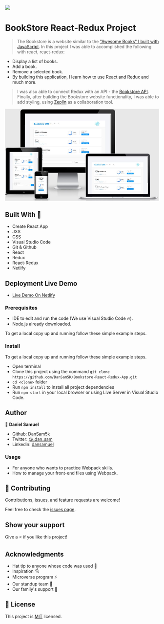 ![](https://img.shields.io/badge/Microverse-blueviolet)

# BookStore React-Redux Project

> The Bookstore is a website similar to the ["Awesome Books" I built with JavaScript](https://dansam5k.github.io/Awesome-Books/). In this project I was able to accomplished the following with react, react-redux:
- Display a list of books.
- Add a book.
- Remove a selected book.
- By building this application, I learn how to use React and Redux and much more.

> I was also able to connect Redux with an API - the [Bookstore API](https://www.notion.so/Bookstore-API-51ea269061f849118c65c0a53e88a739).
> Finally, after building the Bookstore website functionality, I was able to add styling, using [Zeplin](https://app.zeplin.io/login) as a collaboration tool.


![screenshot](./src/assets/images/screenshot.jpeg)
## Built With 🔨

- Create React App
- JXS
- CSS
- Visual Studio Code
- Git & Github
- React
- Redux
- React-Redux
- Netlify
## Deployment Live Demo

- [Live Demo On Netlify](https://suspicious-kepler-d8a245.netlify.app/BookList)
### Prerequisites

- IDE to edit and run the code (We use Visual Studio Code 🔥).
- [Node.js](https://nodejs.org/en/download/) already downloaded.

To get a local copy up and running follow these simple example steps.

### Install

To get a local copy up and running follow these simple example steps.
- Open terminal
- Clone this project using the command `git clone https://github.com/DanSam5K/Bookstore-React-Redux-App.git`
- `cd <clone>` folder
- Run `npm install` to install all project dependencies
- Run `npm start` in your local browser or using Live Server in Visual Studio Code.

## Author

👤 **Daniel Samuel**

- Github: [DanSam5k](https://github.com/DanSam5k)
- Twitter: [@_dan_sam](https://twitter.com/_dan_sam)
- Linkedin: [dansamuel](https://www.linkedin.com/in/dansamuel/)
### Usage

- For anyone who wants to practice Webpack skills.
- How to manage your front-end files using Webpack.

## 🤝 Contributing

Contributions, issues, and feature requests are welcome!

Feel free to check the [issues page](https://github.com/DanSam5K/Bookstore-React-Redux-App/issues).

## Show your support

Give a ⭐️ if you like this project!


## Acknowledgments

- Hat tip to anyone whose code was used 🔰
- Inspiration 💘
- Microverse program ⚡
- Our standup team 🏹
- Our family's support 🙌

## 📝 License

This project is [MIT](./LICENSE) licensed.
